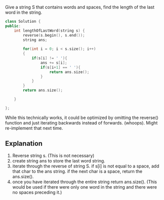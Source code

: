 Give a string S that contains words and spaces, find the length of the last word in the string.

```cpp
class Solution {
public:
    int lengthOfLastWord(string s) {
        reverse(s.begin(), s.end());
        string ans;
        
        for(int i = 0; i < s.size(); i++)
        {
            if(s[i] != ' '){
                ans += s[i];
                if(s[i+1] == ' '){
                    return ans.size();
                }
            }
        }
        return ans.size();

    }

};
```

While this technically works, it could be optimized by omitting the reverse() function and just iterating backwards instead of forwards. (whoops). Might re-implement that next time.

## Explanation

1. Reverse string s. (This is not necessary)
2. create string ans to store the last word string.
3. iterate through the reverse of string S. if s[i] is not equal to a space, add that char to the ans string. if the next char is a space, return the ans.size().
4. once you have iterated through the entire string return ans.size(). (This would be used if there were only one word in the string and there were no spaces preceding it.)
